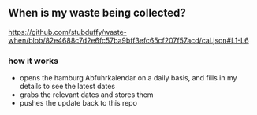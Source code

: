 ## When is my waste being collected?
  https://github.com/stubduffy/waste-when/blob/82e4688c7d2e6fc57ba9bff3efc65cf207f57acd/cal.json#L1-L6
  
  ### how it works
  - opens the hamburg Abfuhrkalendar on a daily basis, and fills in my details to see the latest dates
  - grabs the relevant dates and stores them
  - pushes the update back to this repo
  
